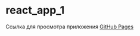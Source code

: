 # react_app_1
<p>
  Ссылка для просмотра приложения <a href='https://romankamlykov.github.io/react_app_1/' target='_blank'>GitHub Pages</a>
</p>
